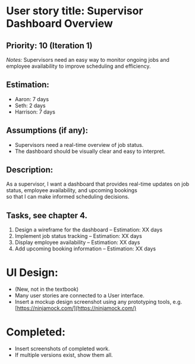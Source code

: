 # User story title: Supervisor Dashboard Overview

## Priority: 10 (Iteration 1)  
*Notes:* Supervisors need an easy way to monitor ongoing jobs and employee availability to improve scheduling and efficiency.

## Estimation:
* Aaron: 7 days
* Seth: 2 days
* Harrison: 7 days 

## Assumptions (if any):
* Supervisors need a real-time overview of job status.
* The dashboard should be visually clear and easy to interpret.

## Description:  
As a supervisor, I want a dashboard that provides real-time updates on job status, employee availability, and upcoming bookings  
so that I can make informed scheduling decisions.

## Tasks, see chapter 4.  
1. Design a wireframe for the dashboard – Estimation: XX days  
2. Implement job status tracking – Estimation: XX days  
3. Display employee availability – Estimation: XX days  
4. Add upcoming booking information – Estimation: XX days  

# UI Design:
* (New, not in the textbook) 
* Many user stories are connected to a User interface.
* Insert a mockup design screenshot using any prototyping tools, e.g. [https://ninjamock.com/](https://ninjamock.com/)

# Completed:  
* Insert screenshots of completed work.  
* If multiple versions exist, show them all.  
